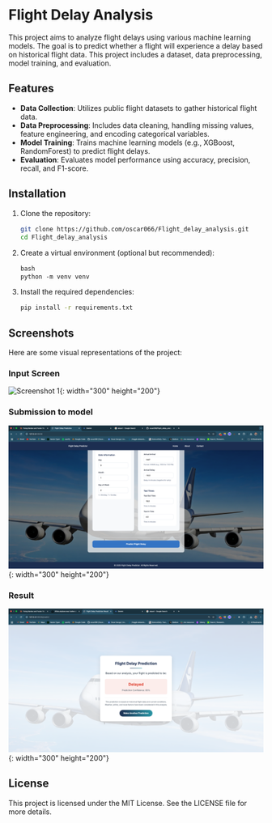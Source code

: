 # Flight Delay Analysis

This project aims to analyze flight delays using various machine learning models. The goal is to predict whether a flight will experience a delay based on historical flight data. This project includes a dataset, data preprocessing, model training, and evaluation.

## Features
- **Data Collection**: Utilizes public flight datasets to gather historical flight data.
- **Data Preprocessing**: Includes data cleaning, handling missing values, feature engineering, and encoding categorical variables.
- **Model Training**: Trains machine learning models (e.g., XGBoost, RandomForest) to predict flight delays.
- **Evaluation**: Evaluates model performance using accuracy, precision, recall, and F1-score.

## Installation
1. Clone the repository:
   ```bash
   git clone https://github.com/oscar066/Flight_delay_analysis.git
   cd Flight_delay_analysis
   ```

2. Create a virtual environment (optional but recommended):
    ```
    bash 
    python -m venv venv
    ```

3. Install the required dependencies:
    ```bash
    pip install -r requirements.txt
    ```

## Screenshots
Here are some visual representations of the project:

### Input Screen 
![Screenshot 1](images/newmage1.png){: width="300" height="200"}

### Submission to model 
![Screenshot 2](images/newimage2.png){: width="300" height="200"}

### Result
![Screenshot 3](images/newimage3.png){: width="300" height="200"}

## License
This project is licensed under the MIT License. See the LICENSE file for more details.


